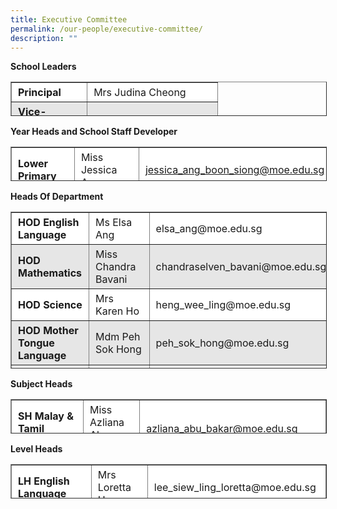 ```yaml
---
title: Executive Committee
permalink: /our-people/executive-committee/
description: ""
---
```

**School Leaders**

<table border="1" style="box-sizing: inherit; border-collapse: collapse; border-spacing: 0px; max-width: 100%; height: 53px; width: 779px;"><tbody style="box-sizing: inherit;"><tr style="box-sizing: inherit; background: rgb(255, 255, 255);"><td style="box-sizing: inherit; padding: 5px 10px; width: 69px;"><strong style="box-sizing: inherit; font-weight: bold;">Principal</strong></td><td style="box-sizing: inherit; padding: 5px 10px; width: 188px;">Mrs Judina Cheong</td></tr><tr style="box-sizing: inherit; background: rgb(230, 230, 230);"><td style="box-sizing: inherit; padding: 5px 10px; width: 69px;"><strong style="box-sizing: inherit; font-weight: bold;">Vice-Principal (Curriculum)</strong></td><td style="box-sizing: inherit; padding: 5px 10px; width: 188px;">Mrs Charmaine Lee</td></tr><tr style="box-sizing: inherit; background: rgb(255, 255, 255);"><td style="box-sizing: inherit; padding: 5px 10px; width: 69px;"><strong style="box-sizing: inherit; font-weight: bold;">Vice-Principal (Admin)</strong></td><td style="box-sizing: inherit; padding: 5px 10px; width: 188px;">Mrs Yvonne Tan</td></tr></tbody></table>

**Year Heads and School Staff Developer**

<table border="1" style="box-sizing: inherit; border-collapse: collapse; border-spacing: 0px; max-width: 100%; height: 53px; width: 774px;"><tbody style="box-sizing: inherit;"><tr style="box-sizing: inherit; background: rgb(255, 255, 255);"><td style="box-sizing: inherit; padding: 5px 10px; width: 174px;"><strong style="box-sizing: inherit; font-weight: bold;">Lower Primary</strong></td><td style="box-sizing: inherit; padding: 5px 10px; width: 177.322px;"><span style="box-sizing: inherit; font-size: 12pt;">Miss Jessica Ang</span></td><td style="box-sizing: inherit; padding: 5px 10px; width: 127.678px;"><span style="box-sizing: inherit; font-size: 12pt;"><a href="mailto:ica_ang_boon_siong@moe.edu.sg">jessica_ang_boon_siong@moe.edu.sg</a></span></td></tr><tr style="box-sizing: inherit; background: rgb(230, 230, 230);"><td style="box-sizing: inherit; padding: 5px 10px; width: 174px;"><strong style="box-sizing: inherit; font-weight: bold;">Middle Primary</strong></td><td style="box-sizing: inherit; padding: 5px 10px; width: 177.322px;"><span style="box-sizing: inherit; font-size: 12pt;">Miss Rajini Devi</span></td><td style="box-sizing: inherit; padding: 5px 10px; width: 127.678px;"><span style="box-sizing: inherit; font-size: 12pt; text-align: center;">rajini_devi_ram_rattan@moe.edu.sg</span></td></tr><tr style="box-sizing: inherit; background: rgb(255, 255, 255);"><td style="box-sizing: inherit; padding: 5px 10px; width: 174px;"><strong style="box-sizing: inherit; font-weight: bold;">Upper Primary</strong></td><td style="box-sizing: inherit; padding: 5px 10px; width: 177.322px;">Mrs Carmen Fernando</td><td style="box-sizing: inherit; padding: 5px 10px; width: 127.678px;"><span style="box-sizing: inherit; font-size: 12pt; text-align: center;">carmen_judith_wijeysingha@moe.edu.sg</span></td></tr><tr style="box-sizing: inherit; background: rgb(230, 230, 230);"><td style="box-sizing: inherit; padding: 5px 10px; width: 174px;"><strong style="box-sizing: inherit; font-weight: bold;">School Staff Developer</strong></td><td style="box-sizing: inherit; padding: 5px 10px; width: 177.322px;">Mrs Veerarajoo Devika</td><td style="box-sizing: inherit; padding: 5px 10px; width: 127.678px;"><span style="box-sizing: inherit; font-size: 12pt; text-align: center;">veerarajoo_devika@moe.edu.sg</span></td></tr></tbody></table>

**Heads Of Department**

<table border="1" style="box-sizing: inherit; border-collapse: collapse; border-spacing: 0px; max-width: 100%; height: 249px; width: 771px;"><tbody style="box-sizing: inherit;"><tr style="box-sizing: inherit; background: rgb(255, 255, 255);"><td style="box-sizing: inherit; padding: 5px 10px; width: 217px;"><strong style="box-sizing: inherit; font-weight: bold;">HOD English Language</strong></td><td style="box-sizing: inherit; padding: 5px 10px; width: 223.769px;">Ms Elsa Ang</td><td style="box-sizing: inherit; padding: 5px 10px; width: 354.231px;"><span style="box-sizing: inherit; font-size: 12pt; text-align: center;">elsa_ang@moe.edu.sg</span></td></tr><tr style="box-sizing: inherit; background: rgb(230, 230, 230);"><td style="box-sizing: inherit; padding: 5px 10px; width: 217px;"><strong style="box-sizing: inherit; font-weight: bold;">HOD Mathematics</strong></td><td style="box-sizing: inherit; padding: 5px 10px; width: 223.769px;">Miss Chandra Bavani</td><td style="box-sizing: inherit; padding: 5px 10px; width: 354.231px;"><span style="box-sizing: inherit; font-size: 12pt; text-align: center;">chandraselven_bavani@moe.edu.sg</span></td></tr><tr style="box-sizing: inherit; background: rgb(255, 255, 255);"><td style="box-sizing: inherit; padding: 5px 10px; width: 217px;"><strong style="box-sizing: inherit; font-weight: bold;">HOD Science</strong></td><td style="box-sizing: inherit; padding: 5px 10px; width: 223.769px;">Mrs Karen Ho</td><td style="box-sizing: inherit; padding: 5px 10px; width: 354.231px;"><span style="box-sizing: inherit; font-size: 12pt; text-align: center;">heng_wee_ling@moe.edu.sg</span></td></tr><tr style="box-sizing: inherit; background: rgb(230, 230, 230);"><td style="box-sizing: inherit; padding: 5px 10px; width: 217px;"><strong style="box-sizing: inherit; font-weight: bold;">HOD Mother Tongue Language</strong></td><td style="box-sizing: inherit; padding: 5px 10px; width: 223.769px;">Mdm Peh Sok Hong</td><td style="box-sizing: inherit; padding: 5px 10px; width: 354.231px;"><span style="box-sizing: inherit; font-size: 12pt; text-align: center;">peh_sok_hong@moe.edu.sg</span></td></tr><tr style="box-sizing: inherit; background: rgb(255, 255, 255);"><td style="box-sizing: inherit; padding: 5px 10px; width: 217px;"><strong style="box-sizing: inherit; font-weight: bold;">HOD Sports &amp; CCA</strong></td><td style="box-sizing: inherit; padding: 5px 10px; width: 223.769px;">Mrs Kian Lan Gosian</td><td style="box-sizing: inherit; padding: 5px 10px; width: 354.231px;"><span style="box-sizing: inherit; font-size: 12pt; text-align: center;">quek_kian_lan@moe.edu.sg</span></td></tr><tr style="box-sizing: inherit; background: rgb(230, 230, 230);"><td style="box-sizing: inherit; padding: 5px 10px; width: 217px;"><strong style="box-sizing: inherit; font-weight: bold;">HOD Infocomm Technology</strong></td><td style="box-sizing: inherit; padding: 5px 10px; width: 223.769px;">Mrs Tan Chujie</td><td style="box-sizing: inherit; padding: 5px 10px; width: 354.231px;"><span style="box-sizing: inherit; font-size: 12pt; text-align: center;">tan_chujie@moe.edu.sg</span></td></tr><tr style="box-sizing: inherit; background: rgb(255, 255, 255);"><td style="box-sizing: inherit; padding: 5px 10px; width: 217px;"><strong style="box-sizing: inherit; font-weight: bold;">HOD Student Management</strong></td><td style="box-sizing: inherit; padding: 5px 10px; width: 223.769px;">Mdm Lee Ching</td><td style="box-sizing: inherit; padding: 5px 10px; width: 354.231px;"><span style="box-sizing: inherit; font-size: 12pt; text-align: center;">lee_ching_a@moe.edu.sg</span></td></tr><tr style="box-sizing: inherit; background: rgb(230, 230, 230);"><td style="box-sizing: inherit; padding: 5px 10px; width: 217px;"><strong style="box-sizing: inherit; font-weight: bold;">HOD Character &amp; Citizenship Education</strong></td><td style="box-sizing: inherit; padding: 5px 10px; width: 223.769px;">Mrs Stephanie Goh</td><td style="box-sizing: inherit; padding: 5px 10px; width: 354.231px;"><span style="box-sizing: inherit; font-size: 12pt; text-align: center;">stephanie_lim_mei_fong@moe.edu.sg</span></td></tr></tbody></table>

**Subject Heads**

<table border="1" style="box-sizing: inherit; border-collapse: collapse; border-spacing: 0px; max-width: 100%; height: 53px; width: 773.984px;"><tbody style="box-sizing: inherit;"><tr style="box-sizing: inherit; background: rgb(255, 255, 255);"><td style="box-sizing: inherit; padding: 5px 10px; width: 154px;"><strong style="box-sizing: inherit; font-weight: bold;">SH Malay &amp; Tamil Languages</strong></td><td style="box-sizing: inherit; padding: 5px 10px; width: 158px;">Miss Azliana Abu Bakar</td><td style="box-sizing: inherit; padding: 5px 10px; width: 204.984px;"><span style="box-sizing: inherit; font-size: 12pt; text-align: center;">azliana_abu_bakar@moe.edu.sg</span></td></tr><tr style="box-sizing: inherit; background: rgb(230, 230, 230);"><td style="box-sizing: inherit; padding: 5px 10px; width: 154px;"><strong style="box-sizing: inherit; font-weight: bold;">SH Aesthetics<br style="box-sizing: inherit;">(Music)</strong></td><td style="box-sizing: inherit; padding: 5px 10px; width: 158px;">Ms Carolyn Tan</td><td style="box-sizing: inherit; padding: 5px 10px; width: 204.984px;"><span style="box-sizing: inherit; font-size: 12pt; text-align: center;">carolyn_tan_phek_gek@moe.edu.sg</span></td></tr><tr style="box-sizing: inherit; background: rgb(255, 255, 255);"><td style="box-sizing: inherit; padding: 5px 10px; width: 154px;"><strong style="box-sizing: inherit; font-weight: bold;">SH Infocomm Technology</strong></td><td style="box-sizing: inherit; padding: 5px 10px; width: 158px;">Mr Low Hock Siang</td><td style="box-sizing: inherit; padding: 5px 10px; width: 204.984px;"><span style="box-sizing: inherit; font-size: 12pt; text-align: center;">low_hock_siang@moe.edu.sg</span></td></tr><tr style="box-sizing: inherit; background: rgb(230, 230, 230);"><td style="box-sizing: inherit; padding: 5px 10px; width: 154px;"><strong style="box-sizing: inherit; font-weight: bold;">SH Student Leadership</strong></td><td style="box-sizing: inherit; padding: 5px 10px; width: 158px;">Mrs Angeline Chiew</td><td style="box-sizing: inherit; padding: 5px 10px; width: 204.984px;"><span style="box-sizing: inherit; font-size: 12pt; text-align: center;">angeline_ng_swee_kim@moe.edu.sg</span></td></tr><tr style="box-sizing: inherit; background: rgb(255, 255, 255);"><td style="box-sizing: inherit; padding: 5px 10px; width: 154px;"><strong style="box-sizing: inherit; font-weight: bold;">SH Pastoral Care / Values-in-Action</strong></td><td style="box-sizing: inherit; padding: 5px 10px; width: 158px;">Ms Ophelia Chiu</td><td style="box-sizing: inherit; padding: 5px 10px; width: 204.984px;"><span style="box-sizing: inherit; font-size: 12pt; text-align: center;">chiu_cheuk_yi_ophelia@moe.edu.sg</span></td></tr><tr style="box-sizing: inherit; background: rgb(230, 230, 230);"><td style="box-sizing: inherit; padding: 5px 10px; width: 154px;"><strong style="box-sizing: inherit; font-weight: bold;">SH Innovation</strong></td><td style="box-sizing: inherit; padding: 5px 10px; width: 158px;">Mr Jason Yeo</td><td style="box-sizing: inherit; padding: 5px 10px; width: 204.984px;"><span style="box-sizing: inherit; font-size: 12pt; text-align: center;">yeo_hup_teck@moe.edu.sg</span></td></tr></tbody></table>

**Level Heads**

<table border="1" style="box-sizing: inherit; border-collapse: collapse; border-spacing: 0px; max-width: 100%; height: 53px; width: 762px;"><tbody style="box-sizing: inherit;"><tr style="box-sizing: inherit; background: rgb(255, 255, 255);"><td style="box-sizing: inherit; padding: 5px 10px; width: 197px;"><strong style="box-sizing: inherit; font-weight: bold;">LH English Language</strong></td><td style="box-sizing: inherit; padding: 5px 10px; width: 201px;">Mrs Loretta Han</td><td style="box-sizing: inherit; padding: 5px 10px; width: 364px;"><span style="box-sizing: inherit; font-size: 12pt; text-align: center;">lee_siew_ling_loretta@moe.edu.sg</span></td></tr><tr style="box-sizing: inherit; background: rgb(230, 230, 230);"><td style="box-sizing: inherit; padding: 5px 10px; width: 197px;"><strong style="box-sizing: inherit; font-weight: bold;">LH Mathematics</strong></td><td style="box-sizing: inherit; padding: 5px 10px; width: 201px;">Ms Nelly Toh</td><td style="box-sizing: inherit; padding: 5px 10px; width: 364px;"><span style="box-sizing: inherit; font-size: 12pt; text-align: center;">toh_zhi_bei_nelly@moe.edu.sg</span></td></tr><tr style="box-sizing: inherit; background: rgb(255, 255, 255);"><td style="box-sizing: inherit; padding: 5px 10px; width: 197px;"><strong style="box-sizing: inherit; font-weight: bold;">LH Science</strong></td><td style="box-sizing: inherit; padding: 5px 10px; width: 201px;">Mrs Jennifer Kwek</td><td style="box-sizing: inherit; padding: 5px 10px; width: 364px;"><span style="box-sizing: inherit; font-size: 12pt; text-align: center;">goh_ai_gek@moe.edu.sg</span></td></tr><tr style="box-sizing: inherit; background: rgb(230, 230, 230);"><td style="box-sizing: inherit; padding: 5px 10px; width: 197px;"><strong style="box-sizing: inherit; font-weight: bold;">LH Chinese Language<br style="box-sizing: inherit;"></strong></td><td style="box-sizing: inherit; padding: 5px 10px; width: 201px;">Mrs Lui Zi Hui</td><td style="box-sizing: inherit; padding: 5px 10px; width: 364px;"><span style="box-sizing: inherit; font-size: 12pt; text-align: center;">goh_zi_hui@moe.edu.sg</span></td></tr></tbody></table>